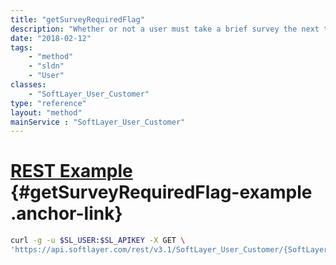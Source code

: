```yaml
---
title: "getSurveyRequiredFlag"
description: "Whether or not a user must take a brief survey the next time they log into the SoftLayer customer portal."
date: "2018-02-12"
tags:
    - "method"
    - "sldn"
    - "User"
classes:
    - "SoftLayer_User_Customer"
type: "reference"
layout: "method"
mainService : "SoftLayer_User_Customer"
---
```


# [REST Example](#getSurveyRequiredFlag-example) <a href="/article/rest/"><i class="fas fa-question"></i></a> {#getSurveyRequiredFlag-example .anchor-link} 
```bash
curl -g -u $SL_USER:$SL_APIKEY -X GET \
'https://api.softlayer.com/rest/v3.1/SoftLayer_User_Customer/{SoftLayer_User_CustomerID}/getSurveyRequiredFlag'
```
